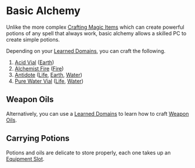 # Basic Alchemy

Unlike the more complex [Crafting Magic Items](Crafting%20Magic%20Items.md) which can create powerful potions of any spell that always work, basic alchemy allows a skilled PC to create simple potions.

Depending on your [Learned Domains](../Spellcasting/Spell%20Learning/Learned%20Domains.md), you can craft the following.

1. [Acid Vial](../../Items%20and%20Gear/Gear/250%20Coins/Acid%20Vial.md) ([Earth](../Spells/Spell%20Domains/Earth.md))
2. [Alchemist Fire](../../Items%20and%20Gear/Gear/1000%20Coins/Alchemist%20Fire.md) ([Fire](../Spells/Spell%20Domains/Fire.md))
3. [Antidote](../../Items%20and%20Gear/Gear/250%20Coins/Antidote.md) ([Life](../Spells/Spell%20Domains/Life.md), [Earth](../Spells/Spell%20Domains/Earth.md), [Water](../Spells/Spell%20Domains/Water.md))
4. [Pure Water Vial](../../Items%20and%20Gear/Gear/250%20Coins/Pure%20Water%20Vial.md) ([Life](../Spells/Spell%20Domains/Life.md), [Water](../Spells/Spell%20Domains/Water.md))

## Weapon Oils

Alternatively, you can use a [Learned Domains](../Spellcasting/Spell%20Learning/Learned%20Domains.md) to learn how to craft [Weapon Oils](Weapon%20Oils.md).

## Carrying Potions

Potions and oils are delicate to store properly, each one takes up an [Equipment Slot](../../Items%20and%20Gear/Equipment%20Slot.md).
